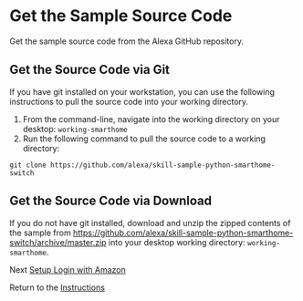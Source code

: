 # Get the Sample Source Code

Get the sample source code from the Alexa GitHub repository.

## Get the Source Code via Git

If you have git installed on your workstation, you can use the following instructions to pull the source code into your working directory.

1. From the command-line, navigate into the working directory on your desktop: `working-smarthome`
2. Run the following command to pull the source code to a working directory:

```
git clone https://github.com/alexa/skill-sample-python-smarthome-switch
```

## Get the Source Code via Download

If you do not have git installed, download and unzip the zipped contents of the sample from https://github.com/alexa/skill-sample-python-smarthome-switch/archive/master.zip into your desktop working directory: `working-smarthome`.

Next [Setup Login with Amazon](setup-login-with-amazon.md)

Return to the [Instructions](README.md)
